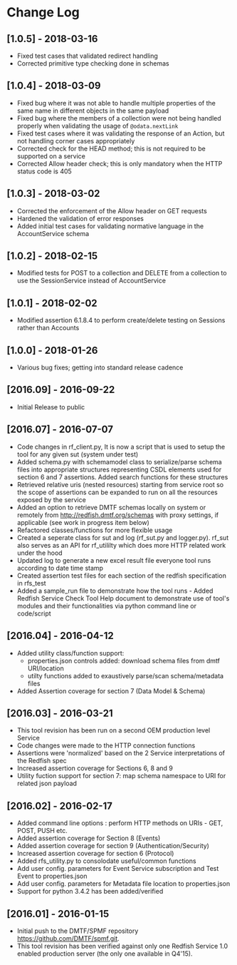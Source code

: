 # Change Log

## [1.0.5] - 2018-03-16
- Fixed test cases that validated redirect handling
- Corrected primitive type checking done in schemas

## [1.0.4] - 2018-03-09
- Fixed bug where it was not able to handle multiple properties of the same name in different objects in the same payload
- Fixed bug where the members of a collection were not being handled properly when validating the usage of `@odata.nextLink`
- Fixed test cases where it was validating the response of an Action, but not handling corner cases appropriately
- Corrected check for the HEAD method; this is not required to be supported on a service
- Corrected Allow header check; this is only mandatory when the HTTP status code is 405

## [1.0.3] - 2018-03-02
- Corrected the enforcement of the Allow header on GET requests
- Hardened the validation of error responses
- Added initial test cases for validating normative language in the AccountService schema

## [1.0.2] - 2018-02-15
- Modified tests for POST to a collection and DELETE from a collection to use the SessionService instead of AccountService

## [1.0.1] - 2018-02-02
- Modified assertion 6.1.8.4 to perform create/delete testing on Sessions rather than Accounts

## [1.0.0] - 2018-01-26
- Various bug fixes; getting into standard release cadence

## [2016.09] - 2016-09-22
- Initial Release to public

## [2016.07] - 2016-07-07
- Code changes in rf_client.py, It is now a script that is used to setup the tool for any given sut (system under test)
- Added schema.py with schemamodel class to serialize/parse schema files into appropriate structures representing CSDL elements used for section 6 and 7 assertions. Added search functions for these structures
- Retrieved relative uris (nested resources) starting from service root so the scope of assertions can be expanded to run on all the resources exposed by the service
- Added an option to retrieve DMTF schemas locally on system or remotely from http://redfish.dmtf.org/schemas with proxy settings, if applicable (see work in progress item below)
- Refactored classes/functions for more flexible usage 
- Created a seperate class for sut and log (rf_sut.py and logger.py). rf_sut also serves as an API for rf_utililty which does more HTTP related work under the hood 
- Updated log to generate a new excel result file everyone tool runs according to date time stamp
- Created assertion test files for each section of the redfish specification in rfs_test
- Added a sample_run file to demonstrate how the tool runs - Added Redfish Service Check Tool Help document to demonstrate use of tool's modules and their functionalities via python command line or code/script

## [2016.04] - 2016-04-12
- Added utility class/function support:
    - properties.json controls added: download schema files from dmtf URI/location
    - utilty functions added to exaustively parse/scan schema/metadata files
- Added Assertion coverage for section 7 (Data Model & Schema)

## [2016.03] - 2016-03-21
- This tool revision has been run on a second OEM production level Service
- Code changes were made to the HTTP connection functions
- Assertions were 'normalized' based on the 2 Service interpretations of the Redfish spec 
- Increased assertion coverage for Sections 6, 8 and 9
- Utility fuction support for section 7: map schema namespace to URI for related json payload

## [2016.02] - 2016-02-17

- Added command line options : perform HTTP methods on URIs - GET, POST, PUSH etc.
- Added assertion coverage for  Section 8 (Events) 
- Added assertion coverage for section 9 (Authentication/Security)
- Increased assertion coverage for section 6 (Protocol)
- Added rfs_utility.py to consolodate useful/common functions
- Add user config. parameters for Event Service subscription and Test Event to properties.json
- Add user config. parameters for Metadata file location to properties.json
- Support for python 3.4.2 has been added/verified

## [2016.01] - 2016-01-15
- Initial push to the DMTF/SPMF repository https://github.com/DMTF/spmf.git. 
- This tool revision has been verified against only one Redfish Service 1.0 enabled production server (the only one available in Q4'15). 
